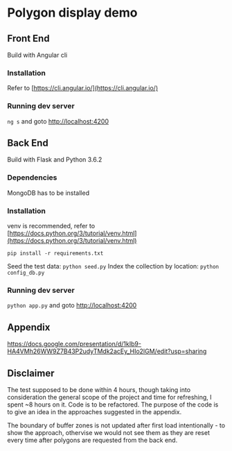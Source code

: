 # Polygon display demo

## Front End
Build with Angular cli
### Installation
Refer to [https://cli.angular.io/](https://cli.angular.io/)
### Running dev server
`ng s`
and goto [http://localhost:4200](http://localhost:4200/)

## Back End
Build with Flask and Python 3.6.2
### Dependencies
MongoDB has to be installed
### Installation
venv is recommended, refer to [https://docs.python.org/3/tutorial/venv.html](https://docs.python.org/3/tutorial/venv.html)

`pip install -r requirements.txt`

Seed the test data: `python seed.py`
Index the collection by location: `python config_db.py`

### Running dev server
`python app.py`
and goto [http://localhost:4200](http://localhost:4200/)

## Appendix
https://docs.google.com/presentation/d/1kIb9-HA4VMh26WW9Z7B43P2udyTMdk2acEy_HIo2lGM/edit?usp=sharing

## Disclaimer
The test supposed to be done within 4 hours, though taking into consideration the general scope of the project and time for refreshing, I spent ~8 hours on it. Code is to be refactored. The purpose of the code is to give an idea in the approaches suggested in the appendix.

The boundary of buffer zones is not updated after first load intentionally - to show the approach, othervise we would not see them as they are reset every time after polygons are requested from the back end.